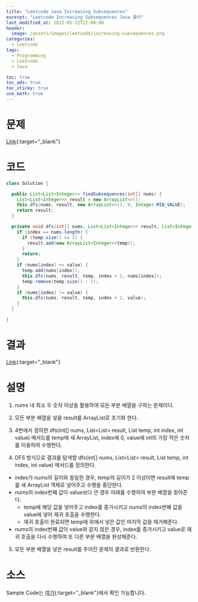 ```yaml
---
title: "Leetcode Java Increasing Subsequences"
excerpt: "Leetcode Increasing Subsequences Java 풀이"
last_modified_at: 2022-05-12T22:00:00
header:
  image: /assets/images/leetcode/increasing-subsequences.png
categories:
  - Leetcode
tags:
  - Programming
  - Leetcode
  - Java

toc: true
toc_ads: true
toc_sticky: true
use_math: true
---
```

# 문제
[Link](https://leetcode.com/problems/increasing-subsequences/){:target="_blank"}

# 코드
```java
class Solution {

  public List<List<Integer>> findSubsequences(int[] nums) {
    List<List<Integer>> result = new ArrayList<>();
    this.dfs(nums, result, new ArrayList<>(), 0, Integer.MIN_VALUE);
    return result;
  }

  private void dfs(int[] nums, List<List<Integer>> result, List<Integer> temp, int index, int value) {
    if (index == nums.length) {
      if (temp.size() >= 2) {
        result.add(new ArrayList<Integer>(temp));
      }
      return;
    }
    if (nums[index] >= value) {
      temp.add(nums[index]);
      this.dfs(nums, result, temp, index + 1, nums[index]);
      temp.remove(temp.size() - 1);
    }
    if (nums[index] != value) {
      this.dfs(nums, result, temp, index + 1, value);
    }
  }

}
```

# 결과
[Link](https://leetcode.com/submissions/detail/698064808/){:target="_blank"}

# 설명
1. nums 내 최소 두 숫자 이상을 활용하여 모든 부분 배열을 구하는 문제이다.

2. 모든 부분 배열을 넣을 result를 ArrayList로 초기화 한다.

3. 4번에서 정의한 dfs(int[] nums, List<List<Integer>> result, List<Integer> temp, int index, int value) 메서드를 temp에 새 ArrayList, index에 0, value에 int의 가장 작은 숫자를 이용하여 수행한다.

4. DFS 방식으로 결과를 탐색할 dfs(int[] nums, List<List<Integer>> result, List<Integer> temp, int index, int value) 메서드를 정의한다.
- index가 nums의 길이와 동일한 경우, temp의 길이가 2 이상이면 result에 temp를 새 ArrayList 객체로 넣어주고 수행을 중단한다.
- nums의 index번째 값이 value보다 큰 경우 아래를 수행하여 부분 배열을 찾아준다.
  - temp에 해당 값을 넣어주고 index를 증가시키고 nums의 index번째 값을 value에 넣어 재귀 호출을 수행한다.
  - 재귀 호출이 완료되면 temp에 위에서 넣은 값인 마지막 값을 제거해준다.
- nums의 index번째 값이 value와 같지 않은 경우, index를 증가시키고 value로 재귀 호출을 다시 수행하여 또 다른 부분 배열을 완성해준다.

5. 모든 부분 배열을 넣은 result를 주어진 문제의 결과로 반환한다.

# 소스
Sample Code는 [여기](https://github.com/GracefulSoul/leetcode/blob/master/src/main/java/gracefulsoul/problems/IncreasingSubsequences.java){:target="_blank"}에서 확인 가능합니다.